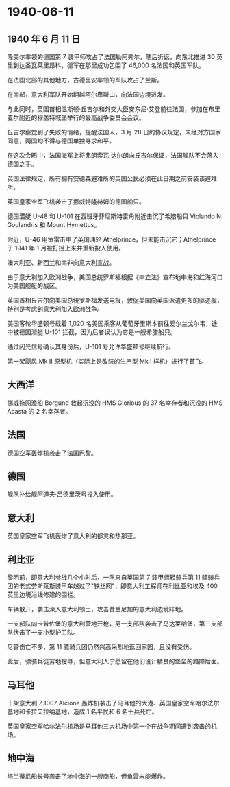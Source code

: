 # 1940-06-11

## 1940 年 6 月 11 日

隆美尔率领的德国第 7 装甲师攻占了法国勒阿弗尔，随后折返，向东北推进 30
英里到达圣瓦莱里昂科，德军在那里成功包围了 46,000 名法国和英国军队。

在法国北部的其他地方，古德里安率领的军队攻占了兰斯。

在南部，意大利军队开始翻越阿尔卑斯山，向法国边境进发。

与此同时，英国首相温斯顿·丘吉尔和外交大臣安东尼·艾登前往法国，参加在布里亚尔附近的穆盖特城堡举行的最高战争委员会会议。

丘吉尔察觉到了失败的情绪，提醒法国人，3 月 28
日的协议规定，未经对方国家同意，两国均不得与德国单独寻求和平。

在这次会晤中，法国海军上将弗朗索瓦·达尔朗向丘吉尔保证，法国舰队不会落入德国之手。

英国法律规定，所有拥有安德森避难所的英国公民必须在此日期之前安装该避难所。

英国皇家空军飞机袭击了挪威特隆赫姆的德国船只。

德国潜艇 U-48 和 U-101 在西班牙菲尼斯特雷角附近击沉了希腊船只 Violando
N. Goulandris 和 Mount Hymettus。

附近，U-46 用鱼雷击中了英国油轮 Athelprince，但未能击沉它；Athelprince
于 1941 年 1 月被打捞上来并重新投入使用。

澳大利亚、新西兰和南非向意大利宣战。

由于意大利加入欧洲战争，美国总统罗斯福根据《中立法》宣布地中海和红海河口为美国舰艇的战区。

英国首相丘吉尔向美国总统罗斯福发送电报，敦促美国向英国派遣更多的驱逐舰，特别是考虑到意大利加入欧洲战争。

美国客轮华盛顿号载着 1,020
名美国乘客从葡萄牙里斯本前往爱尔兰戈尔韦，途中被德国潜艇 U-101
拦截，因为后者误认为它是一艘希腊船只。

通过闪光信号确认其身份后，U-101 号允许华盛顿号继续航行。

第一架飓风 Mk II 原型机（实际上是改装的生产型 Mk I 样机）进行了首飞。

## 大西洋

挪威拖网渔船 Borgund 救起沉没的 HMS Glorious 的 37 名幸存者和沉没的 HMS
Acasta 的 2 名幸存者。

## 法国

德国空军轰炸机袭击了法国巴黎。

## 德国

舰队补给舰阿道夫·吕德里茨号投入使用。

## 意大利

英国皇家空军飞机轰炸了意大利的都灵和热那亚。

## 利比亚

黎明前，即意大利参战几个小时后，一队来自英国第 7 装甲师轻骑兵第 11
骠骑兵团的老式劳斯莱斯装甲车越过了"铁丝网"，即意大利工程师在利比亚和埃及
400 英里边境沿线修建的围栏。

车辆散开，袭击深入意大利领土，攻击昔兰尼加的意大利边境阵地。

一支部队向卡普佐堡的意大利营地开枪，另一支部队袭击了马达莱纳堡，第三支部队伏击了一支小型护卫队。

尽管伤亡不多，第 11 骠骑兵团仍然兴高采烈地返回家园，且没有受伤。

此后，骠骑兵徒劳地搜寻，但意大利人宁愿留在他们设计精良的堡垒的路障后面。

## 马耳他

十架意大利 Z.1007 Alcione
轰炸机袭击了马耳他的大港、英国皇家空军哈尔法尔基地和卡拉夫拉纳基地，造成
1 名平民和 6 名士兵死亡。

英国皇家空军哈尔法尔机场是马耳他三大机场中第一个在战争期间遭到袭击的机场。

## 地中海

塔兰蒂尼船长号袭击了地中海的一艘商船，但鱼雷未能爆炸。

